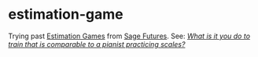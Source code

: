 # estimation-game

Trying past [Estimation Games](https://www.quantifiedintuitions.org/estimation-game) from [Sage Futures](https://sage-future.org/).
See: [*What is it you do to train that is comparable to a pianist practicing scales?*](https://marginalrevolution.com/marginalrevolution/2019/07/learn-like-an-athlete-knowledge-workers-should-train.html)
